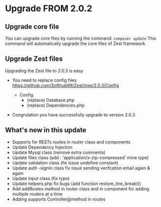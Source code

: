 # Upgrade FROM 2.0.2

## Upgrade core file
You can upgrade core files by running the command:
`composer update`
This command will automatically upgrade the core files of Zest framework.

## Upgrade Zest files

Upgrading the Zest file to 2.0.3 is easy

- You need to replace config files https://github.com/Softhub99/Zest/tree/2.0.3/Config
  - Config
    - (replace) Database.php
    - (replace) Dependencies.php


- Congrulation you have successfully upgrade to version 2.0.3


## What's new in this update

- Supports for RESTs routes in router class and components
- Update Dependency Injection
- Update Mysql class (remove extra comments)
- Update files class (add : 'application/x-zip-compressed' mine type)
- Update validation class (fix issue undefine constant)
- Update auth -signin class fix issue sending verifcation email again & again
- Update input class (fix typo)
- Update helpers.php fix bugs (add function restore_line_break())
- Add addRoutes method in router class and in component for adding multiple routers at a time
- Adding supports Controller@method in routes


